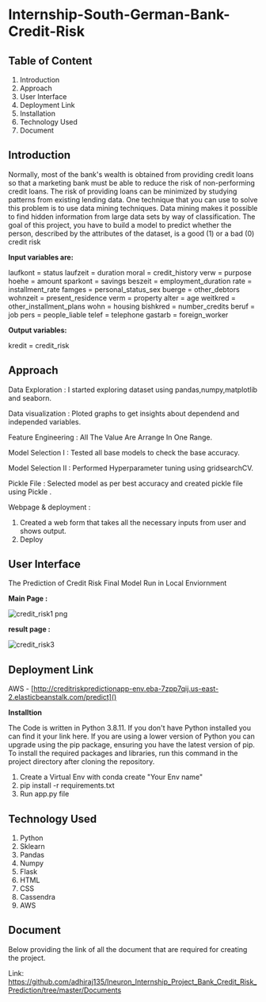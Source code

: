 # **Internship-South-German-Bank-Credit-Risk**

## **Table of Content**

1. Introduction
2. Approach
3. User Interface
4. Deployment Link
5. Installation
6. Technology Used
7. Document

## **Introduction**

Normally, most of the bank's wealth is obtained from providing credit loans so that a marketing bank must be able to reduce the risk of non-performing credit loans. The risk of providing loans can be minimized by studying patterns from existing lending data. One technique that you can use to solve this problem is to use data mining techniques. Data mining makes it possible to find hidden information from large data sets by way of classification. The goal of this project, you have to build a model to predict whether the person, described by the attributes of the dataset, is a good (1) or a bad (0) credit risk

**Input variables are:**

laufkont = status
laufzeit = duration
moral = credit_history
verw = purpose
hoehe = amount
sparkont = savings
beszeit = employment_duration
rate = installment_rate
famges = personal_status_sex
buerge = other_debtors
wohnzeit = present_residence
verm = property
alter = age
weitkred = other_installment_plans
wohn = housing
bishkred = number_credits
beruf = job
pers = people_liable
telef = telephone
gastarb = foreign_worker

**Output variables:**

kredit = credit_risk

## **Approach**

Data Exploration : I started exploring dataset using pandas,numpy,matplotlib and seaborn.

Data visualization : Ploted graphs to get insights about dependend and independed variables.

Feature Engineering : All The Value Are Arrange In One Range.

Model Selection I : Tested all base models to check the base accuracy.

Model Selection II : Performed Hyperparameter tuning using gridsearchCV.

Pickle File : Selected model as per best accuracy and created pickle file using Pickle .

Webpage & deployment : 
1. Created a web form that takes all the necessary inputs from user and shows output. 
2. Deploy 

## **User Interface**

The Prediction of Credit Risk Final Model Run in Local Enviornment

**Main Page :**

![credit_risk1 png](https://github.com/adhiraj135/Ineuron_Internship_Project_Bank_Credit_Risk_Prediction/assets/107035869/bce64629-f65b-46e3-80ec-51f7cf8a8570)

**result page :**

![credit_risk3](https://github.com/adhiraj135/Ineuron_Internship_Project_Bank_Credit_Risk_Prediction/assets/107035869/a8e71a06-b159-48a1-a35b-a187829fa4b0)



## **Deployment Link**

AWS - [http://creditriskpredictionapp-env.eba-7zpp7qij.us-east-2.elasticbeanstalk.com/predict]()

**Installtion**

The Code is written in Python 3.8.11. If you don't have Python installed you can find it your link here. If you are using a lower version of Python you can upgrade using the pip package, ensuring you have the latest version of pip. To install the required packages and libraries, run this command in the project directory after cloning the repository.

1. Create a Virtual Env with conda create "Your Env name"
2. pip install -r requirements.txt
3. Run app.py file

## **Technology Used**

1. Python
2. Sklearn
3. Pandas
4. Numpy
5. Flask
6. HTML
7. CSS
8. Cassendra
9. AWS

## **Document**

Below providing the link of all the document that are required for creating the project.

Link: https://github.com/adhiraj135/Ineuron_Internship_Project_Bank_Credit_Risk_Prediction/tree/master/Documents
